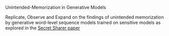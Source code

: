 Unintended-Memorization in Generative Models

Replicate, Observe and Expand on the findings of unintended memorization by generative word-level sequence models trained on sensitive models as explored in the [Secret Sharer paper](https://arxiv.org/pdf/1802.08232.pdf)

